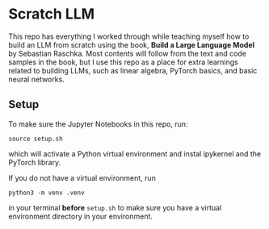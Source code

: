 # Scratch LLM

This repo has everything I worked through while teaching myself how to build an LLM from scratch using the book, **Build a Large Language Model** by Sebastian Raschka. Most contents will follow from the text and code samples in the book, but I use this repo as a place for extra learnings related to building LLMs, such as linear algebra, PyTorch basics, and basic neural networks.

## Setup

To make sure the Jupyter Notebooks in this repo, run:

```
source setup.sh
```

which will activate a Python virtual environment and instal ipykernel and the PyTorch library.

If you do not have a virtual environment, run

```
python3 -m venv .venv
```

in your terminal **before** `setup.sh` to make sure you have a virtual environment directory in your environment.
